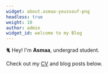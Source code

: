```yaml
---
widget: about.asmaa-youssouf-png
headless: true
weight: 10
author: admin
widget_id: welcome to my Blog
---
```

🐈 Hey! I'm **Asmaa**, undergrad student.

Check out my [CV](/about/) and blog posts below.